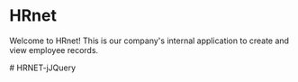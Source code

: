 # HRnet
Welcome to HRnet! This is our company's internal application to create and view employee records.

#   H R N E T - j J Q u e r y  
 
